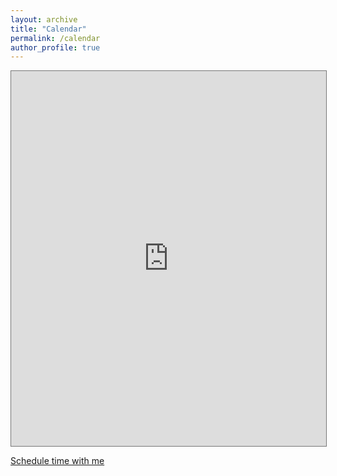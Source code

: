 ```yaml
---
layout: archive
title: "Calendar"
permalink: /calendar
author_profile: true
---
```

<iframe src="https://calendar.google.com/calendar/embed?height=600&amp;wkst=1&amp;bgcolor=%23ffffff&amp;ctz=Asia%2FKolkata&amp;src=dmlzaGFsMjcucnNAZ21haWwuY29t&amp;color=%237986CB&amp;showTitle=0&amp;showPrint=0&amp;showCalendars=0" style="border:solid 1px #777" width="100%" height="600" frameborder="0" scrolling="no"></iframe>

[Schedule time with me](https://calendly.com/bbloggsbott)